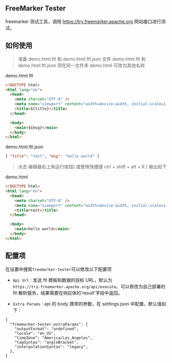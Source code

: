 ## FreeMarker Tester

freemarker 测试工具，调用 https://try.freemarker.apache.org 网站接口进行测试。

## 如何使用

> 准备 demo.html.ftl 和 demo.html.ftl.json 文件
> demo.html.ftl 和 demo.html.ftl.json 须在同一文件夹 demo.html 可改为其他名称

demo.html.ftl

```html
<!DOCTYPE html>
<html lang="en">
  <head>
    <meta charset="UTF-8" />
    <meta name="viewport" content="width=device-width, initial-scale=1.0" />
    <title>${title}</title>
  </head>

  <body>
    <main>${msg}</main>
  </body>
</html>
```

demo.html.ftl.json

```json
{ "title": "test", "msg": "hello world" }
```

> 点击 编辑器右上角运行按钮( 或使用快捷键 ctrl + shift + alt + R ) 输出如下

demo.html

```html
<!DOCTYPE html>
<html lang="en">
  <head>
    <meta charset="UTF-8" />
    <meta name="viewport" content="width=device-width, initial-scale=1.0" />
    <title>test</title>
  </head>

  <body>
    <main>hello world</main>
  </body>
</html>
```

## 配置项

在设置中搜索`freemarker-tester`可以修改以下配置项

- `Api Url` : 发送 ftl 模板和数据的目标 URL，默认为`https://try.freemarker.apache.org/api/execute`。可以修改为自己部署的 ftl 解析服务，结果需要在响应体的'result'字段中返回。

- `Extra Params` : api 的 body 携带的参数，在 settings.json 中配置，默认值如下：

```
{
  "freemarker-tester.extraParams": {
    "outputFormat": "undefined",
    "locale": "en_US",
    "timeZone": "America/Los_Angeles",
    "tagSyntax": "angleBracket",
    "interpolationSyntax": "legacy",
  },
}
```
